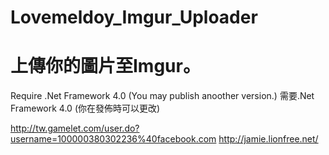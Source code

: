 Lovemeldoy_Imgur_Uploader
=========================
上傳你的圖片至Imgur。
=========================
Require .Net Framework 4.0 (You may publish anoother version.)
需要.Net Framework 4.0  (你在發佈時可以更改)

http://tw.gamelet.com/user.do?username=100000380302236%40facebook.com
http://jamie.lionfree.net/

